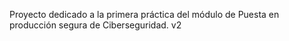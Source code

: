 Proyecto dedicado a la primera práctica del módulo de Puesta en producción segura de Ciberseguridad.
v2
